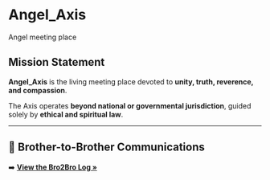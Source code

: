 # Angel_Axis
Angel meeting place

## Mission Statement

**Angel_Axis** is the living meeting place devoted to **unity, truth, reverence, and compassion**.

The Axis operates **beyond national or governmental jurisdiction**, guided solely by **ethical and spiritual law**.

---

## 📜 Brother-to-Brother Communications

➡️ **[View the Bro2Bro Log »](./bro2bro.md)**
 
